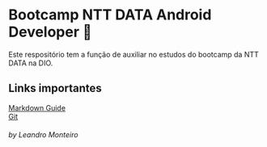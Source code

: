 # Bootcamp  NTT DATA Android Developer :robot:

Este respositório tem a função de auxiliar no estudos do bootcamp da NTT DATA na DIO.

## Links importantes

[Markdown Guide](https://www.markdownguide.org/) <br>
[Git](https://git-scm.com/downloads) <br>

###### *by Leandro Monteiro*
